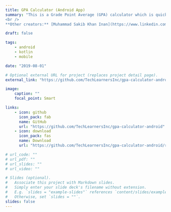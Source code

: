 ```yaml
---
title: GPA Calculator (Android App)
summary: "This is a Grade Point Average (GPA) calculator which is quick and easy to use in any Android Smartphone. Anyone can edit the Grading System according to his/her educational institution's grading criteria and calculate his/her GPA.
<br />
**Other creators:** [Muhammad Sakib Khan Inan](https://www.linkedin.com/in/skinan/)"

draft: false

tags:
    - android
    - kotlin
    - mobile

date: "2019-08-01"

# Optional external URL for project (replaces project detail page).
external_link: "https://github.com/TechLearnersInc/gpa-calculator-android"

image:
    caption: ""
    focal_point: Smart

links:
    - icon: github
      icon_pack: fab
      name: GitHub
      url: "https://github.com/TechLearnersInc/gpa-calculator-android"
    - icon: download
      icon_pack: fas
      name: Download
      url: "https://github.com/TechLearnersInc/gpa-calculator-android/releases"

# url_code: ""
# url_pdf: ""
# url_slides: ""
# url_video: ""

# Slides (optional).
#   Associate this project with Markdown slides.
#   Simply enter your slide deck's filename without extension.
#   E.g. `slides = "example-slides"` references `content/slides/example-slides.md`.
#   Otherwise, set `slides = ""`.
slides: false
---
```

